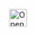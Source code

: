 <a href="https://idx.google.com/import?url=https%3A%2F%2Fgithub.com%2Fkauan345developer%2FTodoFastAPI.git">
  <img
    height="32"
    alt="Open in IDX"
    src="https://cdn.idx.dev/btn/open_light_32.svg">
</a>